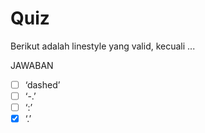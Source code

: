 # Quiz

Berikut adalah linestyle yang valid, kecuali ...

JAWABAN
- [ ] ‘dashed’
- [ ] ‘-.’
- [ ] ‘:’
- [X] ‘.’
